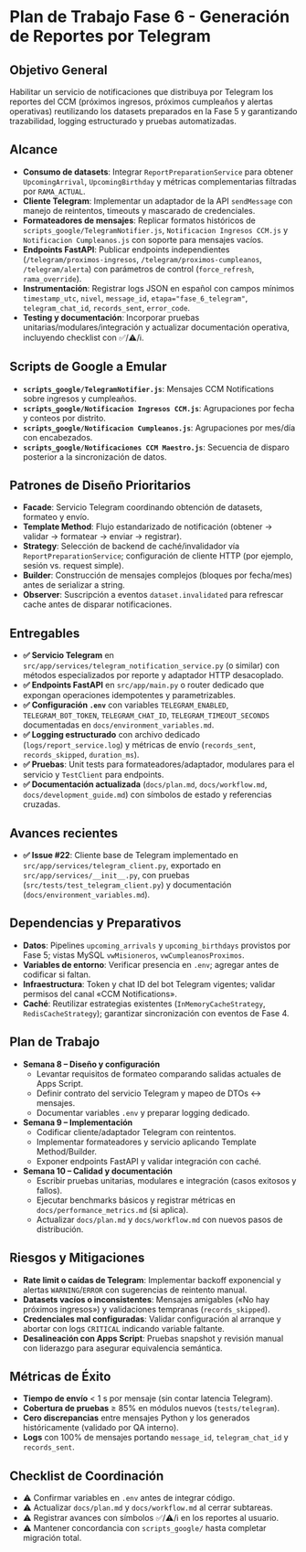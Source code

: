 # Plan de Trabajo Fase 6 - Generación de Reportes por Telegram

## Objetivo General
Habilitar un servicio de notificaciones que distribuya por Telegram los reportes del CCM (próximos ingresos, próximos cumpleaños y alertas operativas) reutilizando los datasets preparados en la Fase 5 y garantizando trazabilidad, logging estructurado y pruebas automatizadas.

## Alcance
- **Consumo de datasets**: Integrar `ReportPreparationService` para obtener `UpcomingArrival`, `UpcomingBirthday` y métricas complementarias filtradas por `RAMA_ACTUAL`.
- **Cliente Telegram**: Implementar un adaptador de la API `sendMessage` con manejo de reintentos, timeouts y mascarado de credenciales.
- **Formateadores de mensajes**: Replicar formatos históricos de `scripts_google/TelegramNotifier.js`, `Notificacion Ingresos CCM.js` y `Notificacion Cumpleanos.js` con soporte para mensajes vacíos.
- **Endpoints FastAPI**: Publicar endpoints independientes (`/telegram/proximos-ingresos`, `/telegram/proximos-cumpleanos`, `/telegram/alerta`) con parámetros de control (`force_refresh`, `rama_override`).
- **Instrumentación**: Registrar logs JSON en español con campos mínimos `timestamp_utc`, `nivel`, `message_id`, `etapa="fase_6_telegram"`, `telegram_chat_id`, `records_sent`, `error_code`.
- **Testing y documentación**: Incorporar pruebas unitarias/modulares/integración y actualizar documentación operativa, incluyendo checklist con ✅/⚠️/ℹ️.

## Scripts de Google a Emular
- **`scripts_google/TelegramNotifier.js`**: Mensajes CCM Notifications sobre ingresos y cumpleaños.
- **`scripts_google/Notificacion Ingresos CCM.js`**: Agrupaciones por fecha y conteos por distrito.
- **`scripts_google/Notificacion Cumpleanos.js`**: Agrupaciones por mes/día con encabezados.
- **`scripts_google/Notificaciones CCM Maestro.js`**: Secuencia de disparo posterior a la sincronización de datos.

## Patrones de Diseño Prioritarios
- **Facade**: Servicio Telegram coordinando obtención de datasets, formateo y envío.
- **Template Method**: Flujo estandarizado de notificación (obtener → validar → formatear → enviar → registrar).
- **Strategy**: Selección de backend de caché/invalidador vía `ReportPreparationService`; configuración de cliente HTTP (por ejemplo, sesión vs. request simple).
- **Builder**: Construcción de mensajes complejos (bloques por fecha/mes) antes de serializar a string.
- **Observer**: Suscripción a eventos `dataset.invalidated` para refrescar cache antes de disparar notificaciones.

## Entregables
- **✅ Servicio Telegram** en `src/app/services/telegram_notification_service.py` (o similar) con métodos especializados por reporte y adaptador HTTP desacoplado.
- **✅ Endpoints FastAPI** en `src/app/main.py` o router dedicado que expongan operaciones idempotentes y parametrizables.
- **✅ Configuración `.env`** con variables `TELEGRAM_ENABLED`, `TELEGRAM_BOT_TOKEN`, `TELEGRAM_CHAT_ID`, `TELEGRAM_TIMEOUT_SECONDS` documentadas en `docs/environment_variables.md`.
- **✅ Logging estructurado** con archivo dedicado (`logs/report_service.log`) y métricas de envío (`records_sent`, `records_skipped`, `duration_ms`).
- **✅ Pruebas**: Unit tests para formateadores/adaptador, modulares para el servicio y `TestClient` para endpoints.
- **✅ Documentación actualizada** (`docs/plan.md`, `docs/workflow.md`, `docs/development_guide.md`) con símbolos de estado y referencias cruzadas.

## Avances recientes
- **✅ Issue #22**: Cliente base de Telegram implementado en `src/app/services/telegram_client.py`, exportado en `src/app/services/__init__.py`, con pruebas (`src/tests/test_telegram_client.py`) y documentación (`docs/environment_variables.md`).

## Dependencias y Preparativos
- **Datos**: Pipelines `upcoming_arrivals` y `upcoming_birthdays` provistos por Fase 5; vistas MySQL `vwMisioneros`, `vwCumpleanosProximos`.
- **Variables de entorno**: Verificar presencia en `.env`; agregar antes de codificar si faltan.
- **Infraestructura**: Token y chat ID del bot Telegram vigentes; validar permisos del canal «CCM Notifications».
- **Caché**: Reutilizar estrategias existentes (`InMemoryCacheStrategy`, `RedisCacheStrategy`); garantizar sincronización con eventos de Fase 4.

## Plan de Trabajo
- **Semana 8 – Diseño y configuración**
  - Levantar requisitos de formateo comparando salidas actuales de Apps Script.
  - Definir contrato del servicio Telegram y mapeo de DTOs ↔ mensajes.
  - Documentar variables `.env` y preparar logging dedicado.
- **Semana 9 – Implementación**
  - Codificar cliente/adaptador Telegram con reintentos.
  - Implementar formateadores y servicio aplicando Template Method/Builder.
  - Exponer endpoints FastAPI y validar integración con caché.
- **Semana 10 – Calidad y documentación**
  - Escribir pruebas unitarias, modulares e integración (casos exitosos y fallos).
  - Ejecutar benchmarks básicos y registrar métricas en `docs/performance_metrics.md` (si aplica).
  - Actualizar `docs/plan.md` y `docs/workflow.md` con nuevos pasos de distribución.

## Riesgos y Mitigaciones
- **Rate limit o caídas de Telegram**: Implementar backoff exponencial y alertas `WARNING`/`ERROR` con sugerencias de reintento manual.
- **Datasets vacíos o inconsistentes**: Mensajes amigables («No hay próximos ingresos») y validaciones tempranas (`records_skipped`).
- **Credenciales mal configuradas**: Validar configuración al arranque y abortar con logs `CRITICAL` indicando variable faltante.
- **Desalineación con Apps Script**: Pruebas snapshot y revisión manual con liderazgo para asegurar equivalencia semántica.

## Métricas de Éxito
- **Tiempo de envío** < 1 s por mensaje (sin contar latencia Telegram).
- **Cobertura de pruebas** ≥ 85% en módulos nuevos (`tests/telegram`).
- **Cero discrepancias** entre mensajes Python y los generados históricamente (validado por QA interno).
- **Logs** con 100% de mensajes portando `message_id`, `telegram_chat_id` y `records_sent`.

## Checklist de Coordinación
- ⚠️ Confirmar variables en `.env` antes de integrar código.
- ⚠️ Actualizar `docs/plan.md` y `docs/workflow.md` al cerrar subtareas.
- ⚠️ Registrar avances con símbolos ✅/⚠️/ℹ️ en los reportes al usuario.
- ⚠️ Mantener concordancia con `scripts_google/` hasta completar migración total.
